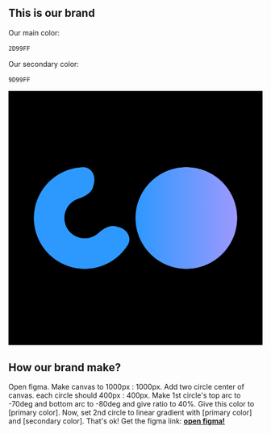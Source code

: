 ## This is our brand
Our main color:
```bash
2D99FF
```
Our secondary color:
```bash
9D99FF
```
<img src="/logo.png" alt="Project Banner">

## How our brand make?
Open figma. Make canvas to 1000px : 1000px. Add two circle center of canvas. each circle should 400px : 400px. Make 1st circle's top arc to -70deg and bottom arc to -80deg and give ratio to 40%. Give this color to [primary color]. Now, set 2nd circle to linear gradient with [primary color] and [secondary color]. That's ok! Get the figma link: <a href="https://www.figma.com/design/W1Xulj4craAjdT49Cb3Me7/codeovik-logo?node-id=0-1&p=f&t=073h9GWAcJlEegnY-0" target="_blank"><b>open figma!</b></a>
